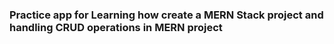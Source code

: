 ### Practice app for Learning how create a MERN Stack project and handling CRUD operations in MERN project
